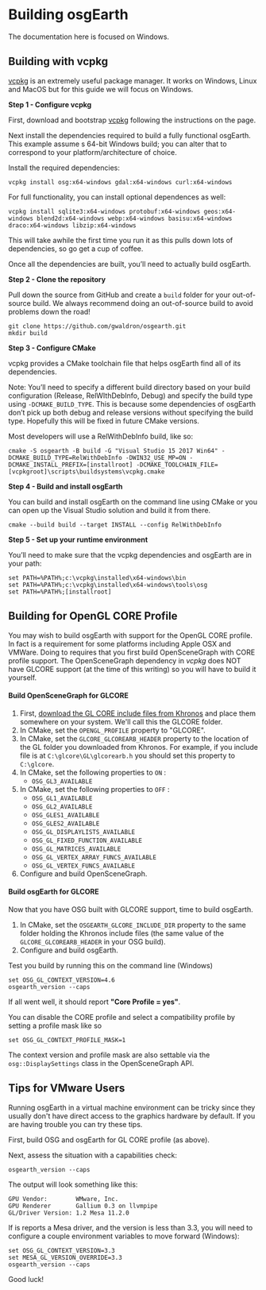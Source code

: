 # Building osgEarth

The documentation here is focused on Windows. 

## Building with vcpkg

[vcpkg](https://github.com/Microsoft/vcpkg) is an extremely useful package manager. It works on Windows, Linux and MacOS but for this guide we will focus on Windows.

**Step 1 - Configure vcpkg**

First, download and bootstrap [vcpkg](https://github.com/Microsoft/vcpkg) following the instructions on the page.

Next install the dependencies required to build a fully functional osgEarth. This example assume s 64-bit Windows build; you can alter that to correspond to your platform/architecture of choice.

Install the required dependencies:

```
vcpkg install osg:x64-windows gdal:x64-windows curl:x64-windows
```

For full functionality, you can install optional dependences as well:

```
vcpkg install sqlite3:x64-windows protobuf:x64-windows geos:x64-windows blend2d:x64-windows webp:x64-windows basisu:x64-windows draco:x64-windows libzip:x64-windows
```

This will take awhile the first time you run it as this pulls down lots of dependencies, so go get a cup of coffee.

Once all the dependencies are built, you’ll need to actually build osgEarth.

**Step 2 - Clone the repository**

Pull down the source from GitHub and create a ```build``` folder for your out-of-source build. We always recommend doing an out-of-source build to avoid problems down the road!

```
git clone https://github.com/gwaldron/osgearth.git
mkdir build
```

**Step 3 - Configure CMake**

vcpkg provides a CMake toolchain file that helps osgEarth find all of its dependencies.

Note: You’ll need to specify a different build directory based on your build configuration (Release, RelWIthDebInfo, Debug) and specify the build type using ```-DCMAKE_BUILD_TYPE```. This is because some dependencies of osgEarth don’t pick up both debug and release versions without specifying the build type. Hopefully this will be fixed in future CMake versions.

Most developers will use a RelWithDebInfo build, like so:

```
cmake -S osgearth -B build -G "Visual Studio 15 2017 Win64" -DCMAKE_BUILD_TYPE=RelWithDebInfo -DWIN32_USE_MP=ON -DCMAKE_INSTALL_PREFIX=[installroot] -DCMAKE_TOOLCHAIN_FILE=[vcpkgroot]\scripts\buildsystems\vcpkg.cmake
```

**Step 4 - Build and install osgEarth**

You can build and install osgEarth on the command line using CMake or you can open up the Visual Studio solution and build it from there.

```
cmake --build build --target INSTALL --config RelWithDebInfo
```

**Step 5 - Set up your runtime environment**

You’ll need to make sure that the vcpkg dependencies and osgEarth are in your path:

```
set PATH=%PATH%;c:\vcpkg\installed\x64-windows\bin
set PATH=%PATH%;c:\vcpkg\installed\x64-windows\tools\osg
set PATH=%PATH%;[installroot]
```

## Building for OpenGL CORE Profile

You may wish to build osgEarth with support for the OpenGL CORE profile. In fact is a requirement for some platforms including Apple OSX and VMWare. Doing to requires that you first build OpenSceneGraph with CORE profile support. The OpenSceneGraph dependency in *vcpkg* does NOT have GLCORE support (at the time of this writing) so you will have to build it yourself. 

#### Build OpenSceneGraph for GLCORE

1. First, [download the GL CORE include files from Khronos](https://www.khronos.org/registry/OpenGL/api/GL) and place them somewhere on your system. We'll call this the GLCORE folder.
2. In CMake, set the `OPENGL_PROFILE` property to "GLCORE".
3. In CMake, set the `GLCORE_GLCOREARB_HEADER` property to the location of the GL folder you downloaded from Khronos. For example, if you include file is at `C:\glcore\GL\glcorearb.h` you should set this property to `C:\glcore`.
4. In CMake, set the following properties to `ON` :
   * `OSG_GL3_AVAILABLE`
5. In CMake, set the following properties to `OFF` :
   * `OSG_GL1_AVAILABLE`
   * `OSG_GL2_AVAILABLE`
   * `OSG_GLES1_AVAILABLE`
   * `OSG_GLES2_AVAILABLE`
   * `OSG_GL_DISPLAYLISTS_AVAILABLE`
   * `OSG_GL_FIXED_FUNCTION_AVAILABLE`
   * `OSG_GL_MATRICES_AVAILABLE`
   * `OSG_GL_VERTEX_ARRAY_FUNCS_AVAILABLE`
   * `OSG_GL_VERTEX_FUNCS_AVAILABLE`
6. Configure and build OpenSceneGraph.

#### Build osgEarth for GLCORE

Now that you have OSG built with GLCORE support, time to build osgEarth.

1. In CMake, set the `OSGEARTH_GLCORE_INCLUDE_DIR` property to the same folder holding the Khronos include files (the same value of the `GLCORE_GLCOREARB_HEADER` in your OSG build).
2. Configure and build osgEarth.

Test you build by running this on the command line (Windows)

```
set OSG_GL_CONTEXT_VERSION=4.6
osgearth_version --caps
```

If all went well, it should report **"Core Profile = yes"**.

You can disable the CORE profile and select a compatibility profile by setting a profile mask like so

```
set OSG_GL_CONTEXT_PROFILE_MASK=1
```

The context version and profile mask are also settable via the `osg::DisplaySettings` class in the OpenSceneGraph API.

## Tips for VMware Users

Running osgEarth in a virtual machine environment can be tricky since they usually don't have direct access to the graphics hardware by default. If you are having trouble you can try these tips.

First, build OSG and osgEarth for GL CORE profile (as above). 

Next, assess the situation with a capabilities check:

```
osgearth_version --caps
```

The output will look something like this:

```
GPU Vendor:        WMware, Inc.
GPU Renderer       Gallium 0.3 on llvmpipe
GL/Driver Version: 1.2 Mesa 11.2.0
```

If is reports a Mesa driver, and the version is less than 3.3, you will need to configure a couple environment variables to move forward (Windows):

```
set OSG_GL_CONTEXT_VERSION=3.3
set MESA_GL_VERSION_OVERRIDE=3.3
osgearth_version --caps
```

Good luck!